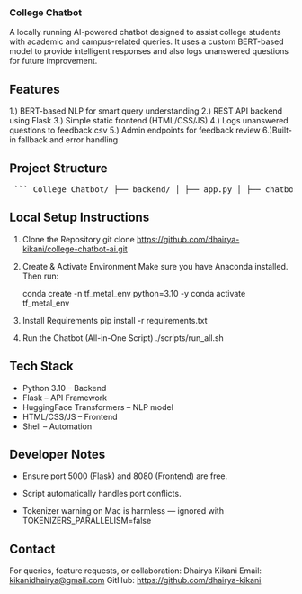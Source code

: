 ### College Chatbot ###

A locally running AI-powered chatbot designed to assist college students with academic and campus-related queries. It uses a custom BERT-based model to provide intelligent responses and also logs unanswered questions for future improvement.

## Features ##

1.) BERT-based NLP for smart query understanding
2.) REST API backend using Flask
3.) Simple static frontend (HTML/CSS/JS)
4.) Logs unanswered questions to feedback.csv
5.) Admin endpoints for feedback review
6.)Built-in fallback and error handling

## Project Structure ##

<pre> ``` College_Chatbot/ ├── backend/ │ ├── app.py │ ├── chatbot_engine.py │ ├── feedback_handler.py │ ├── logger.py │ ├── db.py │ ├── auth.py │ ├── knowledge_base.json │ ├── intent_classifier.py │ ├── response_generator.py │ ├── config.py │ ├── .env │ ├── logs/ │ │ └── server.log │ └── data/ │ └── feedback.csv │ ├── frontend/ │ ├── index.html │ ├── style.css │ ├── script.js │ ├── admin.html │ ├── admin.js │ ├── scripts/ │ ├── run_all.sh │ ├── run_backend.sh │ └── run_frontend.sh │ ├── model/ │ └── model_config.json │ ├── asset/ │ ├── Screenshot/ │ └── Video/ │ ├── requirements.txt └── README.md ``` </pre>

## Local Setup Instructions ##

1. Clone the Repository
    git clone https://github.com/dhairya-kikani/college-chatbot-ai.git

2. Create & Activate Environment
    Make sure you have Anaconda installed. Then run:

    conda create -n tf_metal_env python=3.10 -y
    conda activate tf_metal_env

3. Install Requirements
    pip install -r requirements.txt

4. Run the Chatbot (All-in-One Script)
    ./scripts/run_all.sh

## Tech Stack ##

- Python 3.10 – Backend
- Flask – API Framework
- HuggingFace Transformers – NLP model
- HTML/CSS/JS – Frontend
- Shell – Automation

## Developer Notes ##

- Ensure port 5000 (Flask) and 8080 (Frontend) are free.

- Script automatically handles port conflicts.

- Tokenizer warning on Mac is harmless — ignored with TOKENIZERS_PARALLELISM=false

## Contact ##

For queries, feature requests, or collaboration: Dhairya Kikani
Email: kikanidhairya@gmail.com
GitHub: https://github.com/dhairya-kikani
